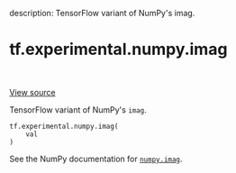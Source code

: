 description: TensorFlow variant of NumPy's imag.

<div itemscope itemtype="http://developers.google.com/ReferenceObject">
<meta itemprop="name" content="tf.experimental.numpy.imag" />
<meta itemprop="path" content="Stable" />
</div>

# tf.experimental.numpy.imag

<!-- Insert buttons and diff -->

<table class="tfo-notebook-buttons tfo-api nocontent" align="left">

</table>

<a target="_blank" href="/code/stable/tensorflow/python/ops/numpy_ops/np_array_ops.py">View source</a>



TensorFlow variant of NumPy's `imag`.

<pre class="devsite-click-to-copy prettyprint lang-py tfo-signature-link">
<code>tf.experimental.numpy.imag(
    val
)
</code></pre>



<!-- Placeholder for "Used in" -->

See the NumPy documentation for [`numpy.imag`](https://numpy.org/doc/1.16/reference/generated/numpy.imag.html).